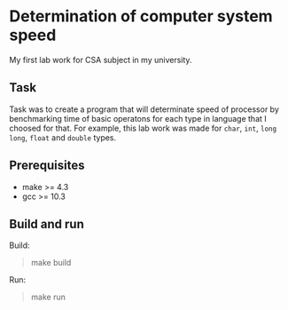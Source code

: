# Determination of computer system speed
My first lab work for CSA subject in my university.

## Task
Task was to create a program that will determinate speed of processor
by benchmarking time of basic operatons for each type in language
that I choosed for that. For example, this lab work was made for 
`char`, `int`, `long long`, `float` and `double` types.

## Prerequisites
- make >= 4.3
- gcc >= 10.3

## Build and run

Build:
> make build

Run:
> make run
